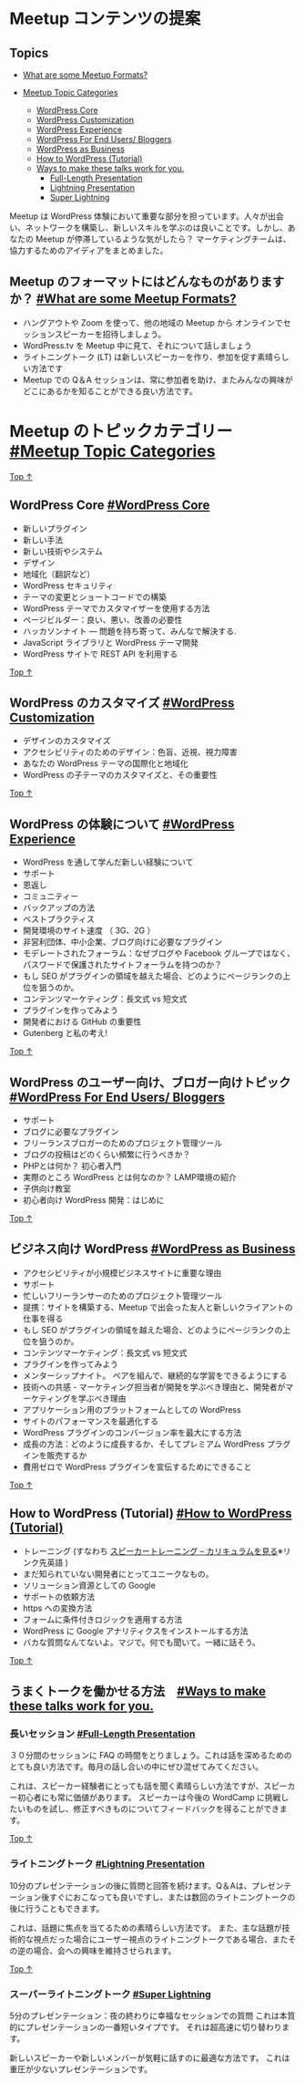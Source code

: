 <!--
Suggestions for Meetup Content
-->
# Meetup コンテンツの提案

## Topics

*   [What are some Meetup Formats?](#what-are-some-meetup-formats)

*   [Meetup Topic Categories](#meetup-topic-categories)
    *   [WordPress Core](#wordpress-core)
    *   [WordPress Customization](#wordpress-customization)
    *   [WordPress Experience](#wordpress-experience)
    *   [WordPress For End Users/ Bloggers](#wordpress-for-end-users-bloggers)
    *   [WordPress as Business](#wordpress-as-business)
    *   [How to WordPress (Tutorial)](#how-to-wordpress-tutorial)
    *   [Ways to make these talks work for you.](#ways-to-make-these-talks-work-for-you)
        *   [Full-Length Presentation](#full-length-presentation)
        *   [Lightning Presentation](#lightning-presentation)
        *   [Super Lightning](#super-lightning)

<!--
Meetups are an important part of the WordPress experience. It’s good to meet people, build networks, and learn new skills. But what if you feel like your Meetup is stuck? The Marketing Team has put together some ideas to help.
-->
Meetup は WordPress 体験において重要な部分を担っています。人々が出会い、ネットワークを構築し、新しいスキルを学ぶのは良いことです。しかし、あなたの Meetup が停滞しているような気がしたら？ マーケティングチームは、協力するためのアイディアをまとめました。

<!--
## What are some Meetup Formats? [#What are some Meetup Formats?](#what-are-some-meetup-formats)
-->
## Meetup のフォーマットにはどんなものがありますか？ [#What are some Meetup Formats?](#what-are-some-meetup-formats)

<!--
*   Invite speakers from other Meetups to deliver their session remotely, using Zoom or Hangout.
*   Play talks from WordPress.tv. during the Meetup.
*   Lightning talks are a great way to help new speakers and encourage participation.
*   Q & A sessions at Meetups are always a good way to help the audience with speciifc questions and find out where they are.
-->
*   ハングアウトや Zoom を使って、他の地域の Meetup から オンラインでセッションスピーカーを招待しましょう。
*   WordPress.tv を Meetup 中に見て、それについて話しましょう
*   ライトニングトーク (LT) は新しいスピーカーを作り、参加を促す素晴らしい方法です
*   Meetup での Q＆A セッションは、常に参加者を助け、またみんなの興味がどこにあるかを知ることができる良い方法です。

<!--
# Meetup Topic Categories [#Meetup Topic Categories](#meetup-topic-categories)
-->
# Meetup のトピックカテゴリー [#Meetup Topic Categories](#meetup-topic-categories)

[Top ↑](#top)

## WordPress Core [#WordPress Core](#wordpress-core)

<!--
*   New Plugin
*   New Skill
*   New tech/system
*   Design
*   Localization
*   WordPress Security
*   Changing Themes and The Struggle with Shortcodes
*   How to use the Customizer in WordPress Themes
*   Page Builders: The Good, The Bad, The Needs Improvement
*   Hackathon Night — Bring your worst problems, we’ll fix them.
*   JavaScript Libraries and WordPress Theme Development
*   Leveraging the REST API in your WordPress Site
-->
*   新しいプラグイン
*   新しい手法
*   新しい技術やシステム
*   デザイン
*   地域化（翻訳など）
*   WordPress セキュリティ
*   テーマの変更とショートコードでの構築
*   WordPress テーマでカスタマイザーを使用する方法
*   ページビルダー：良い、悪い、改善の必要性
*   ハッカソンナイト — 問題を持ち寄って、みんなで解決する.
*   JavaScript ライブラリと WordPress テーマ開発
*   WordPress サイトで REST API を利用する

[Top ↑](#top)


<!--
## WordPress Customization
-->
## WordPress のカスタマイズ [#WordPress Customization](#wordpress-customization)


<!--
*   Design customization
*   Design for Accessibility: Color Blind, Nearsightedness, and Vision-impaired
*   Internationalizing And Localizing Your WordPress Theme
*   Customize WordPress Child Themes and it’s importance
-->
*   デザインのカスタマイズ
*   アクセシビリティのためのデザイン：色盲、近視、視力障害
*   あなたの WordPress テーマの国際化と地域化
*   WordPress の子テーマのカスタマイズと、その重要性

[Top ↑](#top)


<!--
## WordPress Experience
-->
## WordPress の体験について [#WordPress Experience](#wordpress-experience)


<!--
*   New experience that you learn throughout the journey of WordPress
*   Support
*   Giving back
*   Community
*   Backup Solutions
*   Best Practices
*   Site Speed for Developing Environments (3G, 2G)
*   Must-needed plugins for nonprofits, small business, blogs
*   Moderated Forums: Why have password-protected on-site forums instead of a blog or Facebook Group?
*   If SEO is more than a plugin, how do I start to rank?
*   Content Marketing: Long-form versus Short-form
*   Building Your First Plugin
*   The Importance Of Github To Every Developer
*   Gutenberg and my thoughts!
-->
*   WordPress を通して学んだ新しい経験について
*   サポート
*   恩返し
*   コミュニティー
*   バックアップの方法
*   ベストプラクティス
*   開発環境のサイト速度 （ 3G、2G ）
*   非営利団体、中小企業、ブログ向けに必要なプラグイン
*   モデレートされたフォーラム：なぜブログや Facebook グループではなく、パスワードで保護されたサイトフォーラムを持つのか？
*   もし SEO がプラグインの領域を越えた場合、どのようにページランクの上位を狙うのか。
*   コンテンツマーケティング：長文式 vs 短文式
*   プラグインを作ってみよう
*   開発者における GitHub の重要性
*   Gutenberg と私の考え!


[Top ↑](#top)


<!--
## WordPress For End Users/ Bloggers
-->
## WordPress のユーザー向け、ブロガー向けトピック [#WordPress For End Users/ Bloggers](#wordpress-for-end-users-bloggers)

<!--
*   Support
*   Must-needed plugins for blogs
*   Project Management Tools for the Freelancer blogger
*   How often should I blog?
*   PH What? An Introduction to the beginner.
*   What is WordPress Really? An introduction to LAMP.
*   Teaching Tech to Kids
*   WordPress Development for Beginners: Getting Started
-->
*   サポート
*   ブログに必要なプラグイン
*   フリーランスブロガーのためのプロジェクト管理ツール
*   ブログの投稿はどのくらい頻繁に行うべきか？
*   PHPとは何か？ 初心者入門
*   実際のところ WordPress とは何なのか？ LAMP環境の紹介
*   子供向け教室
*   初心者向け WordPress 開発：はじめに

[Top ↑](#top)


<!--
## WordPress as Business
-->
## ビジネス向け WordPress [#WordPress as Business](#wordpress-as-business)


<!--
*   Why Accessibility Matters to a Small Business Site
*   Support
*   Project Management Tools for the Overworked Freelancer
*   Partnering Up: Building Sites and Gaining New Client Work with Meetup Friends
*   If SEO is more than a plugin, how do I start to rank?
*   Content Marketing: Long-form versus Short-form
*   Building Your First Plugin
*   Mentorship Night. Let’s pair up and keep ourselves accountable to continuous learning
*   Empathy in Tech – Why Marketers should learn Dev and Devs should learn Marketing
*   WordPress as a Platform for Apps
*   Optimizing site performance
*   How to maximize conversion rate of your WordPress Plugin
*   Growth hacks: How to grow & sell premium WordPress Plugins
*   Things you can do to promote your WordPress Plugin at zero expense.
-->
*   アクセシビリティが小規模ビジネスサイトに重要な理由
*   サポート
*   忙しいフリーランサーのためのプロジェクト管理ツール
*   提携：サイトを構築する、Meetup で出会った友人と新しいクライアントの仕事を得る
*   もし SEO がプラグインの領域を越えた場合、どのようにページランクの上位を狙うのか。
*   コンテンツマーケティング：長文式 vs 短文式
*   プラグインを作ってみよう
*   メンターシップナイト。 ペアを組んで、継続的な学習をできるようにする
*   技術への共感 - マーケティング担当者が開発を学ぶべき理由と、開発者がマーケティングを学ぶべき理由
*   アプリケーション用のプラットフォームとしての WordPress
*   サイトのパフォーマンスを最適化する
*   WordPress プラグインのコンバージョン率を最大にする方法
*   成長の方法：どのように成長するか、そしてプレミアム WordPress プラグインを販売するか
*   費用ゼロで WordPress プラグインを宣伝するためにできること

[Top ↑](#top)

## How to WordPress (Tutorial) [#How to WordPress (Tutorial)](#how-to-wordpress-tutorial)

<!--
*   Training (ie [Speaker Training – see curriculum](https://make.wordpress.org/training/handbook/speaker-training/) )
*   Unique something for developers that most of the people dont know
*   Googling as a Resource for Solutions
*   How to ask for Support
*   How to Convert into https.
*   How to apply conditional logic to your forms
*   How to Install Google Analytics in WordPress
*   No Stupid Question Night. Seriously. Ask. Let’s chat.
-->
*   トレーニング (すなわち [スピーカートレーニング – カリキュラムを見る](https://make.wordpress.org/training/handbook/speaker-training/)※リンク先英語 )
*   まだ知られていない開発者にとってユニークなもの。
*   ソリューション資源としての Google
*   サポートの依頼方法
*   https への変換方法
*   フォームに条件付きロジックを適用する方法
*   WordPress に Google アナリティクスをインストールする方法
*   バカな質問なんてないよ。マジで。何でも聞いて。一緒に話そう。

[Top ↑](#top)

<!--
## Ways to make these talks work for you.
-->
## うまくトークを働かせる方法　[#Ways to make these talks work for you.](#ways-to-make-these-talks-work-for-you)

<!--
### Full-Length Presentation
-->
### 長いセッション [#Full-Length Presentation](#full-length-presentation)

<!--
30 minutes, followed by a Question and Answer period. This is great for a deep dive into any topic. Try to mix up the type of talks each month.
-->
３０分間のセッションに FAQ の時間をとりましょう。これは話を深めるためのとても良い方法です。毎月の話し合いの中にぜひ混ぜてみてください。

<!--
This is great way for speakers who have experience talking to jump in, but newcomers also always have something valuable to say. It’s also a great way for a speaker to try out something that they want to pitch to an upcoming WordCamp, and get feedback on what to revise.
-->
これは、スピーカー経験者にとっても話を聞く素晴らしい方法ですが、スピーカー初心者にも常に価値があります。 スピーカーは今後の WordCamp に挑戦したいものを試し、修正すべきものについてフィードバックを得ることができます。


[Top ↑](#top)

<!--
### Lightning Presentation
-->
### ライトニングトーク [#Lightning Presentation](#lightning-presentation)

<!--
10 Minutes followed by a Question and Answer: The Q & A can take place either right away or after several lightning talks.
-->
10分のプレゼンテーションの後に質問と回答を続けます。Q＆Aは、プレゼンテーション後すぐにおこなっても良いですし、または数回のライトニングトークの後に行うこともできます。

<!--
This is a great way to make sure topics stay focused. It also keeps interest in the meeting if the main talk is from more of a technical angle and the lightning talk is more from a user angle or vice versa.
-->
これは、話題に焦点を当てるための素晴らしい方法です。 また、主な話題が技術的な視点だった場合にユーザー視点のライトニングトークである場合、またその逆の場合、会への興味を維持させられます。

[Top ↑](#top)

<!--
### Super Lightning
-->
### スーパーライトニングトーク [#Super Lightning](#super-lightning)

<!--
5 Minute Presentation: Questions at Happiness Session at the end of the evening
This is essentially a top tips type of presentation. It moves super fast.
-->
5分のプレゼンテーション：夜の終わりに幸福なセッションでの質問
これは本質的にプレゼンテーションの一番短いタイプです。 それは超高速に切り替わります。

<!--
It’s also a great way for new speakers or new members of your Meetup to feel comfortable speaking. It’s low pressure.
-->
新しいスピーカーや新しいメンバーが気軽に話すのに最適な方法です。 これは重圧が少ないプレゼンテーションです。

